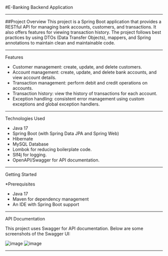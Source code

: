 #E-Banking Backend Application

----------------------------

##Project Overview
This project is a Spring Boot application that provides a RESTful API for managing bank accounts, customers, and transactions. 
It also offers features for viewing transaction history. The project follows best practices by using DTOs (Data Transfer Objects), 
mappers, and Spring annotations to maintain clean and maintainable code.

----------------------------

Features

- Customer management: create, update, and delete customers.
- Account management: create, update, and delete bank accounts, and view account details.
- Transaction management: perform debit and credit operations on accounts.
- Transaction history: view the history of transactions for each account.
- Exception handling: consistent error management using custom exceptions and global exception handlers.

----------------------------

Technologies Used

- Java 17
- Spring Boot (with Spring Data JPA and Spring Web)
- Hibernate
- MySQL Database
- Lombok for reducing boilerplate code.
- Slf4j for logging.
- OpenAPI/Swagger for API documentation.

----------------------------

Getting Started

*Prerequisites

- Java 17
- Maven for dependency management
- An IDE with Spring Boot support


----------------------------

API Documentation

This project uses Swagger for API documentation. Below are some screenshots of the Swagger UI:

 ![image](https://github.com/user-attachments/assets/9a8a8032-e1fb-4747-9761-14418aa623bd)
 ![image](https://github.com/user-attachments/assets/82d8e8e3-8cb1-4c12-b877-b646b8085688)

----------------------------
